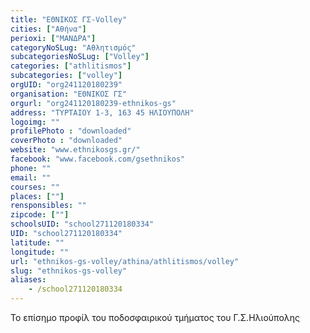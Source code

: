 ```yaml
---
title: "ΕΘΝΙΚΟΣ ΓΣ-Volley"
cities: ["Αθήνα"]
perioxi: ["ΜΑΝΔΡΑ"]
categoryNoSLug: "Αθλητισμός"
subcategoriesNoSLug: ["Volley"]
categories: ["athlitismos"]
subcategories: ["volley"]
orgUID: "org241120180239"
organisation: "ΕΘΝΙΚΟΣ ΓΣ"
orgurl: "org241120180239-ethnikos-gs"
address: "ΤΥΡΤΑΙΟΥ 1-3, 163 45 ΗΛΙΟΥΠΟΛΗ"
logoimg: ""
profilePhoto : "downloaded"
coverPhoto : "downloaded"
website: "www.ethnikosgs.gr/"
facebook: "www.facebook.com/gsethnikos"
phone: ""
email: ""
courses: ""
places: [""]
rensponsibles: ""
zipcode: [""]
schoolsUID: "school271120180334"
UID: "school271120180334"
latitude: ""
longitude: ""
url: "ethnikos-gs-volley/athina/athlitismos/volley"
slug: "ethnikos-gs-volley"
aliases:
    - /school271120180334
---
```



Το επίσημο προφίλ του ποδοσφαιρικού τμήματος του Γ.Σ.Ηλιούπολης

